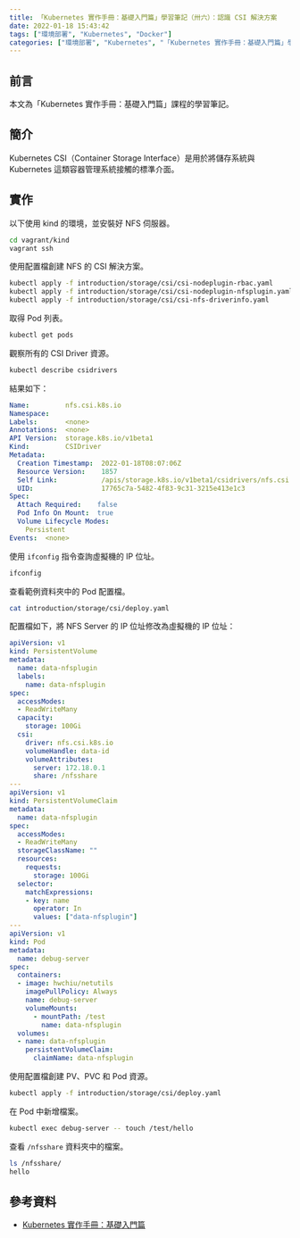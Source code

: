 ```yaml
---
title: 「Kubernetes 實作手冊：基礎入門篇」學習筆記（卅六）：認識 CSI 解決方案
date: 2022-01-18 15:43:42
tags: ["環境部署", "Kubernetes", "Docker"]
categories: ["環境部署", "Kubernetes", "「Kubernetes 實作手冊：基礎入門篇」學習筆記"]
---
```


## 前言

本文為「Kubernetes 實作手冊：基礎入門篇」課程的學習筆記。

## 簡介

Kubernetes CSI（Container Storage Interface）是用於將儲存系統與 Kubernetes 這類容器管理系統接觸的標準介面。

## 實作

以下使用 kind 的環境，並安裝好 NFS 伺服器。

```BASH
cd vagrant/kind
vagrant ssh
```

使用配置檔創建 NFS 的 CSI 解決方案。

```BASH
kubectl apply -f introduction/storage/csi/csi-nodeplugin-rbac.yaml
kubectl apply -f introduction/storage/csi/csi-nodeplugin-nfsplugin.yaml
kubectl apply -f introduction/storage/csi/csi-nfs-driverinfo.yaml
```

取得 Pod 列表。

```BASH
kubectl get pods
```

觀察所有的 CSI Driver 資源。

```BASH
kubectl describe csidrivers
```

結果如下：

```YAML
Name:         nfs.csi.k8s.io
Namespace:
Labels:       <none>
Annotations:  <none>
API Version:  storage.k8s.io/v1beta1
Kind:         CSIDriver
Metadata:
  Creation Timestamp:  2022-01-18T08:07:06Z
  Resource Version:    1857
  Self Link:           /apis/storage.k8s.io/v1beta1/csidrivers/nfs.csi.k8s.io
  UID:                 17765c7a-5482-4f83-9c31-3215e413e1c3
Spec:
  Attach Required:    false
  Pod Info On Mount:  true
  Volume Lifecycle Modes:
    Persistent
Events:  <none>
```

使用 `ifconfig` 指令查詢虛擬機的 IP 位址。

```BASH
ifconfig
```

查看範例資料夾中的 Pod 配置檔。

```BASH
cat introduction/storage/csi/deploy.yaml
```

配置檔如下，將 NFS Server 的 IP 位址修改為虛擬機的 IP 位址：

```YAML
apiVersion: v1
kind: PersistentVolume
metadata:
  name: data-nfsplugin
  labels:
    name: data-nfsplugin
spec:
  accessModes:
  - ReadWriteMany
  capacity:
    storage: 100Gi
  csi:
    driver: nfs.csi.k8s.io
    volumeHandle: data-id
    volumeAttributes:
      server: 172.18.0.1
      share: /nfsshare
---
apiVersion: v1
kind: PersistentVolumeClaim
metadata:
  name: data-nfsplugin
spec:
  accessModes:
  - ReadWriteMany
  storageClassName: ""
  resources:
    requests:
      storage: 100Gi
  selector:
    matchExpressions:
    - key: name
      operator: In
      values: ["data-nfsplugin"]
---
apiVersion: v1
kind: Pod
metadata:
  name: debug-server
spec:
  containers:
  - image: hwchiu/netutils
    imagePullPolicy: Always
    name: debug-server
    volumeMounts:
      - mountPath: /test
        name: data-nfsplugin
  volumes:
  - name: data-nfsplugin
    persistentVolumeClaim:
      claimName: data-nfsplugin
```

使用配置檔創建 PV、PVC 和 Pod 資源。

```BASH
kubectl apply -f introduction/storage/csi/deploy.yaml
```

在 Pod 中新增檔案。

```BASH
kubectl exec debug-server -- touch /test/hello
```

查看 `/nfsshare` 資料夾中的檔案。

```BASH
ls /nfsshare/
hello
```

## 參考資料

- [Kubernetes 實作手冊：基礎入門篇](https://hiskio.com/courses/349/about)
